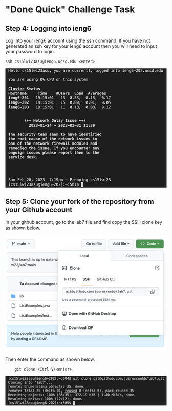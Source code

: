 # "Done Quick" Challenge Task

## Step 4: Logging into ieng6

Log into your ieng6 account using the ssh command. If you have not generated an ssh key for your ieng6 account then you will need to input your password to login.

    ssh cs15lwi23asu@ieng6.ucsd.edu <enter>

![Image](loggedIn.png)


## Step 5: Clone your fork of the repository from your Github account

In your github account, go to the lab7 file and find copy the SSH clone key as shown below.

![Image](cloneURL.png)

Then enter the command as shown below. 

        git clone <Ctrl+V><enter>
        
![Image](cloned.png)
